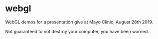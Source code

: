 # webgl
WebGL demos for a presentation give at Mayo Clinic, August 28th 2019.

Not guaranteed to not destroy your computer, you have been warned.

